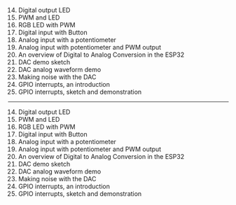 14. Digital output LED
15. PWM and LED
16. RGB LED with PWM
17. Digital input with Button
18. Analog input with a potentiometer
19. Analog input with potentiometer and PWM output
20. An overview of Digital to Analog Conversion in the ESP32
21. DAC demo sketch
22. DAC analog waveform demo
23. Making noise with the DAC
24. GPIO interrupts, an introduction
25. GPIO interrupts, sketch and demonstration

---

14. Digital output LED
15. PWM and LED
16. RGB LED with PWM
17. Digital input with Button
18. Analog input with a potentiometer
19. Analog input with potentiometer and PWM output
20. An overview of Digital to Analog Conversion in the ESP32
21. DAC demo sketch
22. DAC analog waveform demo
23. Making noise with the DAC
24. GPIO interrupts, an introduction
25. GPIO interrupts, sketch and demonstration
